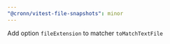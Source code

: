 ```yaml
---
"@cronn/vitest-file-snapshots": minor
---
```


Add option `fileExtension` to matcher `toMatchTextFile`
